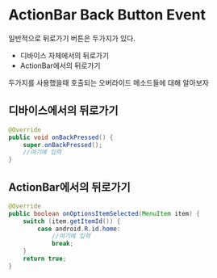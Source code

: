 # ActionBar Back Button Event

일반적으로 뒤로가기 버튼은 두가지가 있다.

* 디바이스 자체에서의 뒤로가기
* ActionBar에서의 뒤로가기

두가지를 사용했을때 호출되는 오버라이드 메소드들에 대해 알아보자

## 디바이스에서의 뒤로가기

```java
@Override
public void onBackPressed() {
    super.onBackPressed();
    //여기에 입력 
}
```

## ActionBar에서의 뒤로가기

```java
@Override
public boolean onOptionsItemSelected(MenuItem item) {
    switch (item.getItemId()) {
        case android.R.id.home:
            //여기에 입력 
            break;
    }
    return true;
}
```











